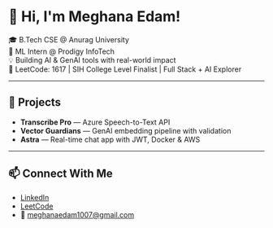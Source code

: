  # 👋 Hi, I'm Meghana Edam!  
    
🎓 B.Tech CSE @ Anurag University      
🧠 ML Intern @ Prodigy InfoTech    
💡 Building AI & GenAI tools with real-world impact      
🎯 LeetCode: 1617 | SIH College Level Finalist | Full Stack + AI Explorer   
   
---

## 🚀 Projects
- **Transcribe Pro** — Azure Speech-to-Text API  
- **Vector Guardians** — GenAI embedding pipeline with validation  
- **Astra** — Real-time chat app with JWT, Docker & AWS

---

## 📫 Connect With Me
- [LinkedIn](https://linkedin.com/in/meghana-edam-849b11300)  
- [LeetCode](https://leetcode.com/Meghsedam/)  
- 📧 meghanaedam1007@gmail.com
